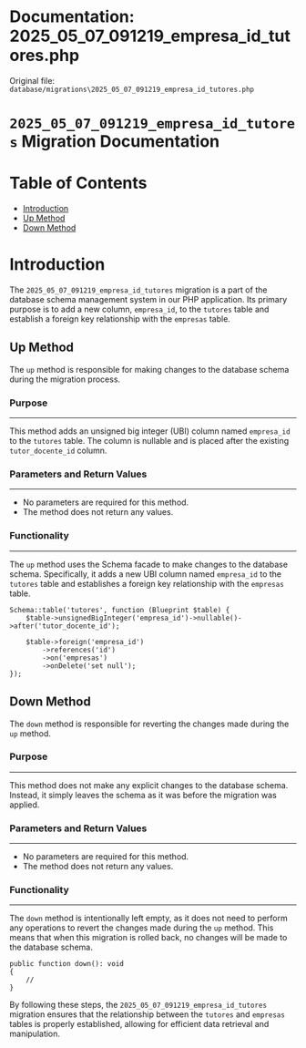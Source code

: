 # Documentation: 2025_05_07_091219_empresa_id_tutores.php

Original file: `database/migrations\2025_05_07_091219_empresa_id_tutores.php`

# `2025_05_07_091219_empresa_id_tutores` Migration Documentation

**Table of Contents**
=====================

* [Introduction](#introduction)
* [Up Method](#up-method)
* [Down Method](#down-method)

**Introduction**
==============

The `2025_05_07_091219_empresa_id_tutores` migration is a part of the database schema management system in our PHP application. Its primary purpose is to add a new column, `empresa_id`, to the `tutores` table and establish a foreign key relationship with the `empresas` table.

**Up Method**
------------

The `up` method is responsible for making changes to the database schema during the migration process.

### Purpose
----------

This method adds an unsigned big integer (UBI) column named `empresa_id` to the `tutores` table. The column is nullable and is placed after the existing `tutor_docente_id` column.

### Parameters and Return Values
-------------------------------

* No parameters are required for this method.
* The method does not return any values.

### Functionality
--------------

The `up` method uses the Schema facade to make changes to the database schema. Specifically, it adds a new UBI column named `empresa_id` to the `tutores` table and establishes a foreign key relationship with the `empresas` table.

```
Schema::table('tutores', function (Blueprint $table) {
    $table->unsignedBigInteger('empresa_id')->nullable()->after('tutor_docente_id');

    $table->foreign('empresa_id')
        ->references('id')
        ->on('empresas')
        ->onDelete('set null');
});
```

**Down Method**
-------------

The `down` method is responsible for reverting the changes made during the `up` method.

### Purpose
----------

This method does not make any explicit changes to the database schema. Instead, it simply leaves the schema as it was before the migration was applied.

### Parameters and Return Values
-------------------------------

* No parameters are required for this method.
* The method does not return any values.

### Functionality
--------------

The `down` method is intentionally left empty, as it does not need to perform any operations to revert the changes made during the `up` method. This means that when this migration is rolled back, no changes will be made to the database schema.

```
public function down(): void
{
    //
}
```

By following these steps, the `2025_05_07_091219_empresa_id_tutores` migration ensures that the relationship between the `tutores` and `empresas` tables is properly established, allowing for efficient data retrieval and manipulation.